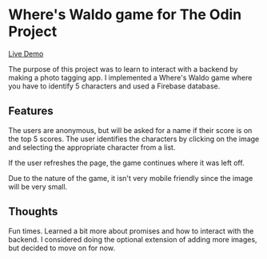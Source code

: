 # Where's Waldo game for The Odin Project

[Live Demo](https://paposeco.github.io/whereswaldo/)

The purpose of this project was to learn to interact with a backend by making a photo tagging app. I implemented a Where's Waldo game where you have to identify 5 characters and used a Firebase database.

## Features

The users are anonymous, but will be asked for a name if their score is on the top 5 scores. The user identifies the characters by clicking on the image and selecting the appropriate character from a list.

If the user refreshes the page, the game continues where it was left off.

Due to the nature of the game, it isn't very mobile friendly since the image will be very small.

## Thoughts

Fun times. Learned a bit more about promises and how to interact with the backend. I considered doing the optional extension of adding more images, but decided to move on for now.
